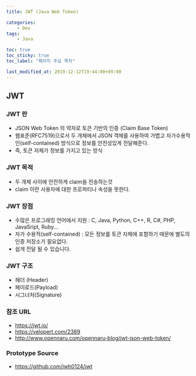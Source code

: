 ```yaml
---
title: JWT (Java Web Token)

categories:
    - Dev
tags:
    - Java

toc: true
toc_sticky: true
toc_label: "페이지 주요 목차"

last_modified_at: 2019-12-12T19:44:00+09:00
---
```


## JWT ##

### JWT 란 ###
- JSON Web Token 의 약자로 토큰 기반의 인증 (Claim Base Token)
- 웹표준(RFC7519)으로서 두 개체에서 JSON 객체를 사용하여 가볍고 자가수용적인(self-contained) 방식으로 정보를 안전성있게 전달해준다.
- 즉, 토큰 자체가 정보를 가지고 있는 방식



### JWT 목적 ###
- 두 개체 사이에 안전하게 claim을 전송하는것
- claim 이란 사용자에 대한 프로퍼티나 속성을 뜻한다.



### JWT 장점 ###
- 수많은 프로그래밍 언어에서 지원 : C, Java, Python, C++, R, C#, PHP, JavaSript, Ruby...
- 자가 수용적(self-contained) : 모든 정보를 토큰 자체에 포함하기 때문에 별도의 인증 저장소가 필요없다.
- 쉽게 전달 될 수 있습니다.



### JWT 구조 ###
- 헤더 (Header)
- 페이로드(Payload)
- 시그너처(Signature)



### 참조 URL ###
- <https://jwt.io/>
- <https://velopert.com/2389>
- <http://www.opennaru.com/opennaru-blog/jwt-json-web-token/>

### Prototype Source ###
- <https://github.com/jwh0124/jwt>